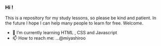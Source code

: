 ### Hi !
<p> This is a repository for my study lessons, so please be kind and patient. In the future I hope I can help many people to learn for free. Welcome.
 </p>



- 🌱 I’m currently learning HTML , CSS and Javascript
- 📫 How to reach me: ...@miyashiroo


